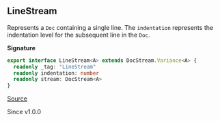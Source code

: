 ## LineStream

Represents a `Doc` containing a single line. The `indentation`
represents the indentation level for the subsequent line in the
`Doc`.

**Signature**

```ts
export interface LineStream<A> extends DocStream.Variance<A> {
  readonly _tag: "LineStream"
  readonly indentation: number
  readonly stream: DocStream<A>
}
```

[Source](https://github.com/Effect-TS/effect/tree/main/packages/printer/src/DocStream.ts#L132)

Since v1.0.0